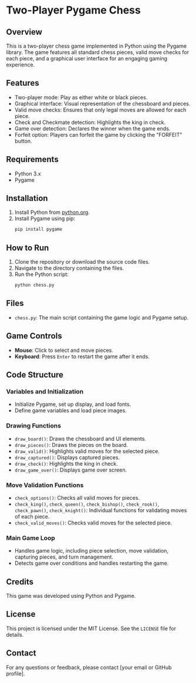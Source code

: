 # Two-Player Pygame Chess

## Overview
This is a two-player chess game implemented in Python using the Pygame library. The game features all standard chess pieces, valid move checks for each piece, and a graphical user interface for an engaging gaming experience.

## Features
- Two-player mode: Play as either white or black pieces.
- Graphical interface: Visual representation of the chessboard and pieces.
- Valid move checks: Ensures that only legal moves are allowed for each piece.
- Check and Checkmate detection: Highlights the king in check.
- Game over detection: Declares the winner when the game ends.
- Forfeit option: Players can forfeit the game by clicking the "FORFEIT" button.

## Requirements
- Python 3.x
- Pygame

## Installation
1. Install Python from [python.org](https://www.python.org/).
2. Install Pygame using pip:
    ```sh
    pip install pygame
    ```

## How to Run
1. Clone the repository or download the source code files.
2. Navigate to the directory containing the files.
3. Run the Python script:
    ```sh
    python chess.py
    ```

## Files
- `chess.py`: The main script containing the game logic and Pygame setup.

## Game Controls
- **Mouse**: Click to select and move pieces.
- **Keyboard**: Press `Enter` to restart the game after it ends.

## Code Structure
### Variables and Initialization
- Initialize Pygame, set up display, and load fonts.
- Define game variables and load piece images.

### Drawing Functions
- `draw_board()`: Draws the chessboard and UI elements.
- `draw_pieces()`: Draws the pieces on the board.
- `draw_valid()`: Highlights valid moves for the selected piece.
- `draw_captured()`: Displays captured pieces.
- `draw_check()`: Highlights the king in check.
- `draw_game_over()`: Displays game over screen.

### Move Validation Functions
- `check_options()`: Checks all valid moves for pieces.
- `check_king()`, `check_queen()`, `check_bishop()`, `check_rook()`, `check_pawn()`, `check_knight()`: Individual functions for validating moves of each piece.
- `check_valid_moves()`: Checks valid moves for the selected piece.

### Main Game Loop
- Handles game logic, including piece selection, move validation, capturing pieces, and turn management.
- Detects game over conditions and handles restarting the game.

## Credits
This game was developed using Python and Pygame. 

## License
This project is licensed under the MIT License. See the `LICENSE` file for details.

## Contact
For any questions or feedback, please contact [your email or GitHub profile].
